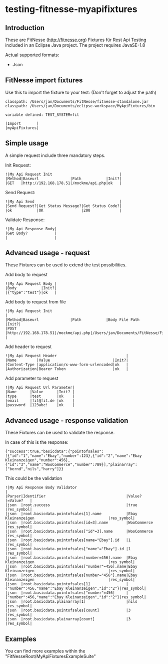 # testing-fitnesse-myapifixtures

## Introduction
These are FitNesse (http://fitnesse.org) Fixtures für Rest Api Testing included in an Eclipse Java project.
The project requires JavaSE-1.8

Actual supported formats:
- Json

## FitNesse import fixtures
Use this to import the fixture to your test: (Don't forget to adjust the path)

```
classpath: /Users/jan/Documents/FitNesse/fitnesse-standalone.jar
classpath: /Users/jan/Documents/eclipse-workspace/MyApiFixtures/bin

variable defined: TEST_SYSTEM=fit 

|Import       |
|myApiFixtures|
```

## Simple usage
A simple request include three mandatory steps.

Init Request:
```
!|My Api Request Init                              |
|Method|Baseurl              |Path           |Init?|
|GET   |http://192.168.178.51|/mockme/api.php|ok   |
```

Send Request:
```
!|My Api Send                                      |
|Send Request?|Get Status Message?|Get Status Code?|
|ok           |OK                 |200             |
```

Validate Response:
```
!|My Api Response Body|
|Get Body?            |
|                     |
```

## Advanced usage - request
These Fixtures can be used to extend the test possibilities.

Add body to request
```
!|My Api Request Body |
|Body           |Init?|
|{"type":"test"}|ok   |
```

Add body to request from file
```
!|My Api Request Init                                                                                                                                    |
|Method|Baseurl              |Path           |Body File Path                                                                                       |Init?|
|POST  |http://192.168.178.51|/mockme/api.php|/Users/jan/Documents/FitNesse/FitNesseRoot/FitBackoffice/MyApiFixturesExampleSuite/SimpleRequest.json|ok   |
```

Add header to request
```
!|My Api Request Header                               |
|Name         |Value                            |Init?|
|Content-Type |application/x-www-form-urlencoded|ok   |
|Authorization|Bearer Token                     |ok   |
```

Add parameter to request
```
!|My Api Request Url Parameter|
|Name      |Value      |Init? |
|type      |test       |ok    |
|email     |fit@fit.de |ok    |
|password  |123abc!    |ok    |
```

## Advanced usage - response validation
These Fixtures can be used to validate the response.

In case of this is the response:
```
{"success":true,"basicdata":{"pointofsales":[{"id":"1","name":"Ebay","number":123},{"id":"2","name":"Ebay Kleinanzeigen","number":456},{"id":"3","name":"WooCommerce","number":789}],"plainarray":["bernd","nils","harry"]}}
```

This could be the validation
```
!|My Api Response Body Validator                                                                                     |
|Parser|Identifier                                    |Value?                                             |=Value?   |
|json  |root.success                                  |true                                               |res_symbol|
|json  |root.basicdata.pointofsales[1].name           |Ebay Kleinanzeigen                                 |res_symbol|
|json  |root.basicdata.pointofsales[id=3].name        |WooCommerce                                        |res_symbol|
|json  |root.basicdata.pointofsales["id"=3].name      |WooCommerce                                        |res_symbol|
|json  |root.basicdata.pointofsales[name="Ebay"].id   |1                                                  |res_symbol|
|json  |root.basicdata.pointofsales["name"="Ebay"].id |1                                                  |res_symbol|
|json  |root.basicdata.pointofsales[number=456].name  |Ebay Kleinanzeigen                                 |res_symbol|
|json  |root.basicdata.pointofsales["number"=456].name|Ebay Kleinanzeigen                                 |res_symbol|
|json  |root.basicdata.pointofsales[number="456"].name|Ebay Kleinanzeigen                                 |res_symbol|
|json  |root.basicdata.pointofsales[1]                |{"number":456,"name":"Ebay Kleinanzeigen","id":"2"}|res_symbol|
|json  |root.basicdata.pointofsales["number"=456]     |{"number":456,"name":"Ebay Kleinanzeigen","id":"2"}|res_symbol|
|json  |root.basicdata.plainarray[1]                  |nils                                               |res_symbol|
|json  |root.basicdata.pointofsales[count]            |3                                                  |res_symbol|
|json  |root.basicdata.plainarray[count]              |3                                                  |res_symbol|
```

## Examples
You can find more examples within the "FitNesseRoot/MyApiFixturesExampleSuite"
